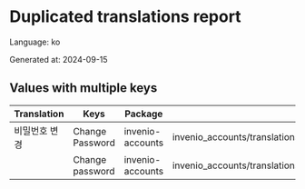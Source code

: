 # Duplicated translations report

Language: ko

Generated at: 2024-09-15


## Values with multiple keys


| Translation | Keys | Package | File |
|-------------|------| --- | --- |
| 비밀번호 변경| Change Password | invenio-accounts | invenio_accounts/translations/ko/LC_MESSAGES/messages.po |
|| Change password | invenio-accounts | invenio_accounts/translations/ko/LC_MESSAGES/messages.po |
